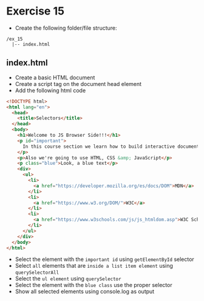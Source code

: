 # Exercise 15

- Create the following folder/file structure:

```
/ex_15
  |-- index.html
```

## index.html

- Create a basic HTML document
- Create a script tag on the document head element
- Add the following html code

```html
<!DOCTYPE html>
<html lang="en">
  <head>
    <title>Selectors</title>
  </head>
  <body>
    <h1>Welcome to JS Browser Side!!!</h1>
    <p id="important">
      In this course section we learn how to build interactive documents
    </p>
    <p>Also we're going to use HTML, CSS &amp; JavaScript</p>
    <p class="blue">Look, a blue text</p>
    <div>
      <ul>
        <li>
          <a href="https://developer.mozilla.org/es/docs/DOM">MDN</a>
        </li>
        <li>
          <a href="https://www.w3.org/DOM/">W3C</a>
        </li>
        <li>
          <a href="https://www.w3schools.com/js/js_htmldom.asp">W3C School</a>
        </li>
      </ul>
    </div>
  </body>
</html>
```

- Select the element with the `important id` using `getElementById` selector
- Select `all` elements that are `inside a list item element` using `querySelectorAll`
- Select the `ul element` using `querySelector`
- Select the element with the `blue class` use the proper selector
- Show all selected elements using console.log as output
